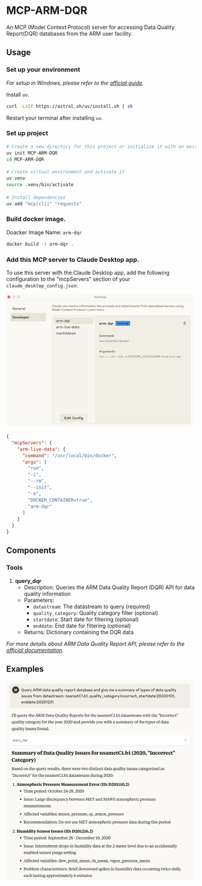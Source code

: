 # MCP-ARM-DQR
An MCP (Model Context Protocol) server for accessing Data Quality Report(DQR) databases from the ARM user facility.


## Usage

### Set up your environment

_For setup in Windows, please refer to the [official guide](https://modelcontextprotocol.io/quickstart/server)._

Install `uv`.

```bash
curl -LsSf https://astral.sh/uv/install.sh | sh
```
Restart your terminal after installing `uv`.

### Set up project
```bash
# Create a new directory for this project or initialize it with an existing folder
uv init MCP-ARM-DQR
cd MCP-ARM-DQR

# Create virtual environment and activate it
uv venv
source .venv/bin/activate

# Install dependencies
uv add "mcp[cli]" "requests"

```

### Build docker image.
Doacker Image Name: `arm-dqr`
```bash
docker build -t arm-dqr .
```

### Add this MCP server to Claude Desktop app.
To use this server with the Claude Desktop app, add the following configuration to the "mcpServers" section of your `claude_desktop_config.json`:

<img src="./images/claude-desktop-arm-dqr.jpeg" alt="MCP server on Claude Desktop" width="500"/>

```json
{
  "mcpServers": {
    "arm-live-data": {
      "command": "/usr/local/bin/docker",
      "args": [
        "run",
        "-i",
        "--rm",
        "--init",
        "-e",
        "DOCKER_CONTAINER=true",
        "arm-dqr"
      ]
    }
  }
}
```

## Components

### Tools

1. **query_dqr**
   - Description: Queries the ARM Data Quality Report (DQR) API for data quality information
   - Parameters:
     - `datastream`: The datastream to query (required)
     - `quality_category`: Quality category filter (optional)
     - `startdate`: Start date for filtering (optional)
     - `enddate`: End date for filtering (optional)
   - Returns: Dictionary containing the DQR data

_For more details about ARM Data Quality Report API, please refer to the [official documentation](https://dqr-web-service.svcs.arm.gov/docs)._

## Examples
<img src="./images/example-query-dqr.jpeg" alt="MCP ARM Live Data" width="500"/>

